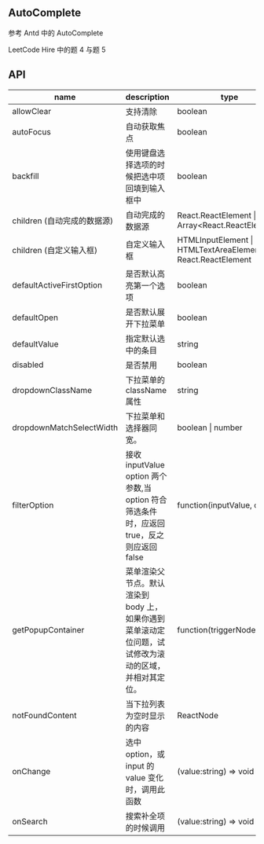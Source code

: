 ## AutoComplete

参考 Antd 中的 AutoComplete

LeetCode Hire 中的题 4 与题 5

## API

| name                        | description                                                                                          | type                                                                      | default             | done |
| --------------------------- | ---------------------------------------------------------------------------------------------------- | ------------------------------------------------------------------------- | ------------------- | ---- |
| allowClear                  | 支持清除                                                                                             | boolean                                                                   | false               | ✔    |
| autoFocus                   | 自动获取焦点                                                                                         | boolean                                                                   | false               | ✔    |
| backfill                    | 使用键盘选择选项的时候把选中项回填到输入框中                                                         | boolean                                                                   | false               | ❌   |
| children (自动完成的数据源) | 自动完成的数据源                                                                                     | React.ReactElement<OptionProps> \| Array<React.ReactElement<OptionProps>> | -                   | ❌   |
| children (自定义输入框)     | 自定义输入框                                                                                         | HTMLInputElement \| HTMLTextAreaElement \| React.ReactElement<InputProps> | \<input />          | ✔    |
| defaultActiveFirstOption    | 是否默认高亮第一个选项                                                                               | boolean                                                                   | true                | ✔    |
| defaultOpen                 | 是否默认展开下拉菜单                                                                                 | boolean                                                                   | -                   | ✔    |
| defaultValue                | 指定默认选中的条目                                                                                   | string                                                                    | -                   | ✔    |
| disabled                    | 是否禁用                                                                                             | boolean                                                                   | false               | ✔    |
| dropdownClassName           | 下拉菜单的 className 属性                                                                            | string                                                                    | -                   | ✔    |
| dropdownMatchSelectWidth    | 下拉菜单和选择器同宽。                                                                               | boolean \| number                                                         | true                | ✔    |
| filterOption                | 接收 inputValue option 两个参数,当 option 符合筛选条件时，应返回 true，反之则应返回 false            | function(inputValue, option)                                              | -                   | ✔    |
| getPopupContainer           | 菜单渲染父节点。默认渲染到 body 上，如果你遇到菜单滚动定位问题，试试修改为滚动的区域，并相对其定位。 | function(triggerNode)                                                     | () => document.body | ❌   |
| notFoundContent             | 当下拉列表为空时显示的内容                                                                           | ReactNode                                                                 | -                   | ✔    |
| onChange                    | 选中 option，或 input 的 value 变化时，调用此函数                                                    | (value:string) => void                                                    | -                   | ✔    |
| onSearch                    | 搜索补全项的时候调用                                                                                 | (value:string) => void                                                    | -                   | ✔    |
